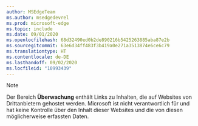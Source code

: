 ```yaml
---
author: MSEdgeTeam
ms.author: msedgedevrel
ms.prod: microsoft-edge
ms.topic: include
ms.date: 09/01/2020
ms.openlocfilehash: 68d32490ed0b2de890216b5425263885aba87e2b
ms.sourcegitcommit: 63e6d34ff483f3b419a0e271a3513874e6ce6c79
ms.translationtype: HT
ms.contentlocale: de-DE
ms.lasthandoff: 09/02/2020
ms.locfileid: "10993439"
---
```

> [!NOTE]
> Der Bereich **Überwachung** enthält Links zu Inhalten, die auf Websites von Drittanbietern gehostet werden.  Microsoft ist nicht verantwortlich für und hat keine Kontrolle über den Inhalt dieser Websites und die von diesen möglicherweise erfassten Daten.  
> 

<!-- image links -->  

<!-- links -->  
